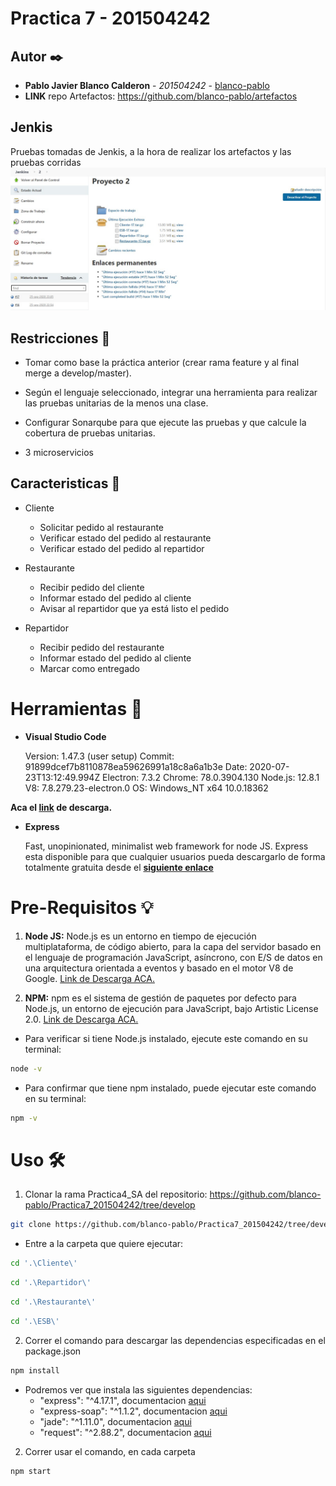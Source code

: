 # Practica 7  - 201504242

## Autor ✒️

* **Pablo Javier Blanco Calderon** - *201504242* - [blanco-pablo](https://github.com/blanco-pablo)
* __LINK__ repo Artefactos: https://github.com/blanco-pablo/artefactos

## Jenkis
Pruebas tomadas de Jenkis, a la hora de realizar los artefactos y las pruebas corridas 
![Imagen](img/1.jpg)

## Restricciones 🚀

* Tomar como base la práctica anterior (crear rama feature y al final merge a develop/master).

* Según el lenguaje seleccionado, integrar una herramienta para realizar las pruebas unitarias de la menos una clase.

* Configurar Sonarqube para que ejecute las pruebas y que calcule la cobertura de pruebas unitarias.

* 3 microservicios

## Caracteristicas :necktie:

* Cliente
    * Solicitar pedido al restaurante
    * Verificar estado del pedido al restaurante
    * Verificar estado del pedido al repartidor

* Restaurante
    * Recibir pedido del cliente
    * Informar estado del pedido al cliente
    * Avisar al repartidor que ya está listo el pedido
* Repartidor
    * Recibir pedido del restaurante
    * Informar estado del pedido al cliente
    * Marcar como entregado
# Herramientas :hammer:

* __Visual Studio Code__

    Version: 1.47.3 (user setup)
    Commit: 91899dcef7b8110878ea59626991a18c8a6a1b3e
    Date: 2020-07-23T13:12:49.994Z
    Electron: 7.3.2
    Chrome: 78.0.3904.130
    Node.js: 12.8.1
    V8: 7.8.279.23-electron.0
    OS: Windows_NT x64 10.0.18362

__Aca el [link](https://code.visualstudio.com/download) de descarga.__

* __Express__

    Fast, unopinionated, minimalist web framework for node JS.
    Express esta disponible para que cualquier usuarios pueda descargarlo de forma totalmente gratuita desde el __[siguiente enlace](https://www.npmjs.com/package/express)__

# Pre-Requisitos :bulb:

1. __Node JS:__ Node.js es un entorno en tiempo de ejecución multiplataforma, de código abierto, para la capa del servidor basado en el lenguaje de programación JavaScript, asíncrono, con E/S de datos en una arquitectura orientada a eventos y basado en el motor V8 de Google. [Link de Descarga ACA.](https://nodejs.org/es/download/)

2. __NPM:__ npm es el sistema de gestión de paquetes por defecto para Node.js, un entorno de ejecución para JavaScript, bajo Artistic License 2.0. [Link de Descarga ACA.](https://www.npmjs.com/get-npm)

* Para verificar si tiene Node.js instalado, ejecute este comando en su terminal:
```bash
node -v
```
* Para confirmar que tiene npm instalado, puede ejecutar este comando en su terminal:
```bash
npm -v
```
# Uso 🛠️

1. Clonar la rama Practica4_SA del repositorio: https://github.com/blanco-pablo/Practica7_201504242/tree/develop
```bash
git clone https://github.com/blanco-pablo/Practica7_201504242/tree/develop

```
* Entre a la carpeta que quiere ejecutar:
```bash
cd '.\Cliente\'
```
```bash
cd '.\Repartidor\'
```
```bash
cd '.\Restaurante\'
```
```bash
cd '.\ESB\'
```
2. Correr el comando para descargar las dependencias especificadas en el package.json
```bash
npm install
```

* Podremos ver que instala las siguientes dependencias:
    * "express": "^4.17.1", documentacion [aqui](https://www.npmjs.com/package/express)
    * "express-soap": "^1.1.2", documentacion [aqui](https://www.npmjs.com/package/express-soap)
    * "jade": "^1.11.0", documentacion [aqui](https://www.npmjs.com/package/express-jade)
    * "request": "^2.88.2", documentacion [aqui](https://expressjs.com/es/api.html)

2. Correr usar el comando, en cada carpeta
```bash
npm start
```
